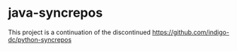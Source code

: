 # java-syncrepos
This project is a continuation of the discontinued https://github.com/indigo-dc/python-syncrepos

